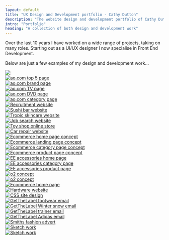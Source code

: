 ```yaml
---
layout: default
title: "UX Design and Development portfolio - Cathy Dutton"
description: "The website design and development portfolio of Cathy Dutton"
intro: "Portfolio"
heading: "A collection of both design and development work"
---
```


<section class="content">
	<p>Over the last 10 years I have worked on a wide range of projects, taking on many roles. Starting out as a UI/UX designer I now specialise in Front End Development.</p>
	<p>Below are just a few examples of my design and development work...</p>
</section>
<section class="content">
	<div class="baguetteBoxFour gallery">
		<div class="portfolio-gallery--thumbnail">
			<a href="assets/img/portfolio/ao-top-5.jpg" class="image-wrapper image-wrapper--portfolio">
				<img src="assets/img/thumbs/ao-top-5.jpg" class="image-wrapper__image">
			</a>
		</div>
		<div class="portfolio-gallery--thumbnail">
			<a href="assets/img/portfolio/ao-set-top.jpg" class="image-wrapper image-wrapper--portfolio">
				<img src="assets/img/thumbs/ao-set-top.jpg" alt="ao.com top 5 page" class="image-wrapper__image">
			</a>
		</div>
		<div class="portfolio-gallery--thumbnail">
			<a href="assets/img/portfolio/ao-samsung.jpg" class="image-wrapper image-wrapper--portfolio">
				<img src="assets/img/thumbs/ao-samsung.jpg" alt="ao.com brand page" class="image-wrapper__image">
			</a>
		</div>
		<div class="portfolio-gallery--thumbnail">
			<a href="assets/img/portfolio/ao-tv.jpg" class="image-wrapper image-wrapper--portfolio">
				<img src="assets/img/thumbs/ao-tv.jpg" alt="ao.com TV page" class="image-wrapper__image">
			</a>
		</div>
		<div class="portfolio-gallery--thumbnail">
			<a href="assets/img/portfolio/ao-dvd.jpg" class="image-wrapper image-wrapper--portfolio">
				<img src="assets/img/thumbs/ao-dvd.jpg" alt="ao.com DVD page" class="image-wrapper__image">
			</a>
		</div>
		<div class="portfolio-gallery--thumbnail">
			<a href="assets/img/portfolio/ao-cat.jpg" class="image-wrapper image-wrapper--portfolio">
				<img src="assets/img/thumbs/ao-cat.jpg" alt="ao.com category page" class="image-wrapper__image">
			</a>
		</div>
		<div class="portfolio-gallery--thumbnail">
			<a href="assets/img/portfolio/recruit.jpg" class="image-wrapper image-wrapper--portfolio">
				<img src="assets/img/thumbs/recruit.jpg" alt="Recruitment website" class="image-wrapper__image">
			</a>
		</div>
		<div class="portfolio-gallery--thumbnail">
			<a href="assets/img/portfolio/sushi.jpg" class="image-wrapper image-wrapper--portfolio">
				<img src="assets/img/thumbs/sushi.jpg" alt="Sushi bar website" class="image-wrapper__image">
			</a>
		</div>
		<div class="portfolio-gallery--thumbnail">
			<a href="assets/img/portfolio/skincare.jpg" class="image-wrapper image-wrapper--portfolio">
				<img src="assets/img/thumbs/skincare.jpg" alt="Tropic skincare website" class="image-wrapper__image">
			</a>
		</div>
		<div class="portfolio-gallery--thumbnail">
			<a href="assets/img/portfolio/job.jpg" class="image-wrapper image-wrapper--portfolio">
				<img src="assets/img/thumbs/job.jpg" alt="Job search website" class="image-wrapper__image">
			</a>
		</div>
		<div class="portfolio-gallery--thumbnail">
			<a href="assets/img/portfolio/toy-shop.jpg" class="image-wrapper image-wrapper--portfolio">
				<img src="assets/img/thumbs/toy-shop.jpg" alt="Toy shop online store" class="image-wrapper__image">
			</a>
		</div>
		<div class="portfolio-gallery--thumbnail">
			<a href="assets/img/portfolio/paintwork.jpg" class="image-wrapper image-wrapper--portfolio">
				<img src="assets/img/thumbs/paintwork.jpg" alt="Car repair website" class="image-wrapper__image">
			</a>
		</div>
		<div class="portfolio-gallery--thumbnail">
			<a href="assets/img/portfolio/2020-home.jpg" class="image-wrapper image-wrapper--portfolio">
				<img src="assets/img/thumbs/2020-home.jpg" alt="Ecommerce home page concept" class="image-wrapper__image">
			</a>
		</div>
		<div class="portfolio-gallery--thumbnail">
			<a href="assets/img/portfolio/2020-landing.jpg" class="image-wrapper image-wrapper--portfolio">
				<img src="assets/img/thumbs/2020-landing.jpg" alt="Ecommerce landing page concept" class="image-wrapper__image">
			</a>
		</div>
		<div class="portfolio-gallery--thumbnail">
			<a href="assets/img/portfolio/2020-cat.jpg" class="image-wrapper image-wrapper--portfolio">
				<img src="assets/img/thumbs/2020-cat.jpg" alt="Ecommerce category page concept" class="image-wrapper__image">
			</a>
		</div>
		<div class="portfolio-gallery--thumbnail">
			<a href="assets/img/portfolio/2020-pdp.jpg" class="image-wrapper image-wrapper--portfolio">
				<img src="assets/img/thumbs/2020-pdp.jpg" alt="Ecommerce product page concept" class="image-wrapper__image">
			</a>
		</div>
		<div class="portfolio-gallery--thumbnail">
			<a href="assets/img/portfolio/ee-home.jpg" class="image-wrapper image-wrapper--portfolio">
				<img src="assets/img/thumbs/ee-home.jpg" alt="EE accessories home page" class="image-wrapper__image">
			</a>
		</div>
		<div class="portfolio-gallery--thumbnail">
			<a href="assets/img/portfolio/ee-cat.jpg" class="image-wrapper image-wrapper--portfolio">
				<img src="assets/img/thumbs/ee-cat.jpg" alt="EE accessories category page" class="image-wrapper__image">
			</a>
		</div>
		<div class="portfolio-gallery--thumbnail">
			<a href="assets/img/portfolio/ee-pdp.jpg" class="image-wrapper image-wrapper--portfolio">
				<img src="assets/img/thumbs/ee-pdp.jpg" alt="EE accessories product page" class="image-wrapper__image">
			</a>
		</div>
		<div class="portfolio-gallery--thumbnail">
			<a href="assets/img/portfolio/o2-home.jpg" class="image-wrapper image-wrapper--portfolio">
				<img src="assets/img/thumbs/o2-home.jpg" alt="o2 concept" class="image-wrapper__image">
			</a>
		</div>
		<div class="portfolio-gallery--thumbnail">
			<a href="assets/img/portfolio/o2-home2.jpg" class="image-wrapper image-wrapper--portfolio">
				<img src="assets/img/thumbs/o2-home2.jpg" alt="o2 concept" class="image-wrapper__image">
			</a>
		</div>
		<div class="portfolio-gallery--thumbnail">
			<a href="assets/img/portfolio/hj.jpg" class="image-wrapper image-wrapper--portfolio">
				<img src="assets/img/thumbs/hj.jpg" alt="Ecommerce home page" class="image-wrapper__image">
			</a>
		</div>
		<div class="portfolio-gallery--thumbnail">
			<a href="assets/img/portfolio/elmers.jpg" class="image-wrapper image-wrapper--portfolio">
				<img src="assets/img/thumbs/elmers.jpg" alt="Hardware website" class="image-wrapper__image">
			</a>
		</div>
		<div class="portfolio-gallery--thumbnail">
			<a href="assets/img/portfolio/css.jpg" class="image-wrapper image-wrapper--portfolio">
				<img src="assets/img/thumbs/css.jpg" alt="CSS site design" class="image-wrapper__image">
			</a>
		</div>
		<div class="portfolio-gallery--thumbnail">
			<a href="assets/img/portfolio/gtl-1.jpg" class="image-wrapper image-wrapper--portfolio">
				<img src="assets/img/thumbs/gtl-1.jpg" alt="GetTheLabel footwear email" class="image-wrapper__image">
			</a>
		</div>
		<div class="portfolio-gallery--thumbnail">
			<a href="assets/img/portfolio/gtl-2.jpg" class="image-wrapper image-wrapper--portfolio">
				<img src="assets/img/thumbs/gtl-2.jpg" alt="GetTheLabel Winter snow email" class="image-wrapper__image">
			</a>
		</div>
		<div class="portfolio-gallery--thumbnail">
			<a href="assets/img/portfolio/gtl-3.jpg" class="image-wrapper image-wrapper--portfolio">
				<img src="assets/img/thumbs/gtl-3.jpg" alt="GetTheLabel trainer email" class="image-wrapper__image">
			</a>
		</div>
		<div class="portfolio-gallery--thumbnail">
			<a href="assets/img/portfolio/gtl-4.jpg" class="image-wrapper image-wrapper--portfolio">
				<img src="assets/img/thumbs/gtl-4.jpg" alt="GetTheLabel Adidas email" class="image-wrapper__image">
			</a>
		</div>
		<div class="portfolio-gallery--thumbnail">
			<a href="assets/img/portfolio/smiths.jpg" class="image-wrapper image-wrapper--portfolio">
				<img src="assets/img/thumbs/smiths.jpg" alt="Smiths fashion advert" class="image-wrapper__image">
			</a>
		</div>
		<div class="portfolio-gallery--thumbnail">
			<a href="assets/img/portfolio/sketches.jpg" class="image-wrapper image-wrapper--portfolio">
				<img src="assets/img/thumbs/sketches.jpg" alt="Sketch work" class="image-wrapper__image">
			</a>
		</div>
		<div class="portfolio-gallery--thumbnail">
			<a href="assets/img/portfolio/sketches-2.jpg" class="image-wrapper image-wrapper--portfolio">
				<img src="assets/img/thumbs/sketches-2.jpg" alt="Sketch work" class="image-wrapper__image">
			</a>
		</div>
	</div>
</section>
